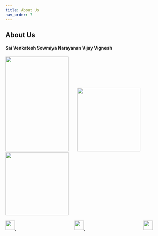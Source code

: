 ```yaml
---
title: About Us
nav_order: 7
---
```

## About Us


#### Sai Venkatesh                      Sowmiya Narayanan                      Vijay Vignesh

<img width="200" height="300" src="{{ '/assets/sai.jpeg' | relative_url }}">&nbsp;&nbsp;&nbsp;&nbsp;&nbsp;&nbsp;
<img width="200" height="200" src="{{ '/assets/sowmi.png' | relative_url }}">&nbsp;&nbsp;&nbsp;&nbsp;&nbsp;&nbsp;
<img width="200" height="200" src="{{ '/assets/vijay.png' | relative_url }}">&nbsp;&nbsp;&nbsp;&nbsp;&nbsp;&nbsp;

<a href="https://www.linkedin.com/in/sai-venkatesh/" target="_blank">
    <img width="30" height="30" src="{{ '/assets/linkedln.svg' | relative_url }}">
</a>&nbsp;&nbsp;&nbsp;&nbsp;&nbsp;&nbsp;&nbsp;&nbsp;&nbsp;&nbsp;&nbsp;&nbsp;&nbsp;&nbsp;&nbsp;&nbsp;&nbsp;&nbsp;&nbsp;&nbsp;&nbsp;&nbsp;&nbsp;&nbsp;&nbsp;&nbsp;&nbsp;&nbsp;&nbsp;&nbsp;&nbsp;&nbsp;&nbsp;&nbsp;&nbsp;&nbsp;&nbsp;&nbsp;&nbsp;&nbsp;&nbsp;&nbsp;&nbsp;&nbsp;&nbsp;&nbsp;
<a href="'https://www.linkedin.com/in/sowmiyanarayanan-g/" target="_blank">
    <img width="30" height="30" src="{{ '/assets/linkedln.svg' | relative_url }}">
</a>&nbsp;&nbsp;&nbsp;&nbsp;&nbsp;&nbsp;&nbsp;&nbsp;&nbsp;&nbsp;&nbsp;&nbsp;&nbsp;&nbsp;&nbsp;&nbsp;&nbsp;&nbsp;&nbsp;&nbsp;&nbsp;&nbsp;&nbsp;&nbsp;&nbsp;&nbsp;&nbsp;&nbsp;&nbsp;&nbsp;&nbsp;&nbsp;&nbsp;&nbsp;&nbsp;&nbsp;&nbsp;&nbsp;&nbsp;&nbsp;&nbsp;&nbsp;&nbsp;&nbsp;&nbsp;&nbsp;
<a href="https://www.linkedin.com/in/vijay-vignesh-0002/" target="_blank">
    <img width="30" height="30" src="{{ '/assets/linkedln.svg' | relative_url }}">
</a>